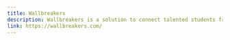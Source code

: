 ```yaml
---
title: Wallbreakers
description: Wallbreakers is a solution to connect talented students from underrepresented background with companies hungry for talent and looking to build inclusive teams to serve a global marketplace.
link: https://wallbreakers.com/
---
```

